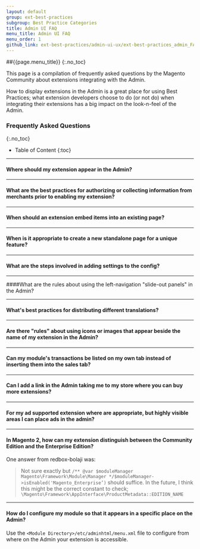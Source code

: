 ```yaml
---
layout: default
group: ext-best-practices
subgroup: Best Practice Categories
title: Admin UI FAQ
menu_title: Admin UI FAQ
menu_order: 1
github_link: ext-best-practices/admin-ui-ux/ext-best-practices_admin_FAQ.md
---
```

##{{page.menu_title}}
{:.no_toc}

This page is a compilation of frequently asked questions by the Magento Community about extensions integrating with the Admin.

How to display extensions in the Admin is a great place for using Best Practices; what extension developers choose to do (or not do) when integrating their extensions has a big impact on the look-n-feel of the Admin.

### Frequently Asked Questions
{:.no_toc}
* Table of Content
{:toc}

____

#### Where should my extension appear in the Admin?

____

#### What are the best practices for authorizing or collecting information from merchants prior to enabling my extension?

____

#### When should an extension embed items into an existing page?

____

#### When is it appropriate to create a new standalone page for a unique feature?

____


#### What are the steps involved in adding settings to the config?

____

####What are the rules about using the left-navigation "slide-out panels" in the Admin?

____


#### What's best practices for distributing different translations?

____

#### Are there "rules" about using icons or images that appear beside the name of my extension in the Admin?

____

#### Can my module's transactions be listed on my own tab instead of inserting them into the sales tab?

____

#### Can I add a link in the Admin taking me to my store where you can buy more extensions?

____

#### For my ad supported extension where are appropriate, but highly visible areas I can place ads in the admin?

____

#### In Magento 2, how can my extension distinguish between the Community Edition and the Enterprise Edition?

One answer from redbox-bolaji was:

>Not sure exactly but `/** @var $moduleManager Magento\Framework\Module\Manager */$moduleManager->isEnabled('Magento_Enterprise’)` should suffice.  In the future, I think this might be the correct constant to check; `\Magento\Framework\AppInterface\ProductMetadata::EDITION_NAME`

____

#### How do I configure my module so that it appears in a specific place on the Admin?

Use the `<Module Directory>/etc/adminhtml/menu.xml` file to configure from where on the Admin your extension is accessible.
